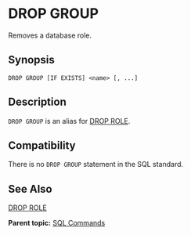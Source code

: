 # DROP GROUP 

Removes a database role.

## Synopsis 

``` {#sql_command_synopsis}
DROP GROUP [IF EXISTS] <name> [, ...]
```

## Description 

`DROP GROUP` is an alias for [DROP ROLE](DROP_ROLE.html).

## Compatibility 

There is no `DROP GROUP` statement in the SQL standard.

## See Also 

[DROP ROLE](DROP_ROLE.html)

**Parent topic:** [SQL Commands](../sql_commands/sql_ref.html)

